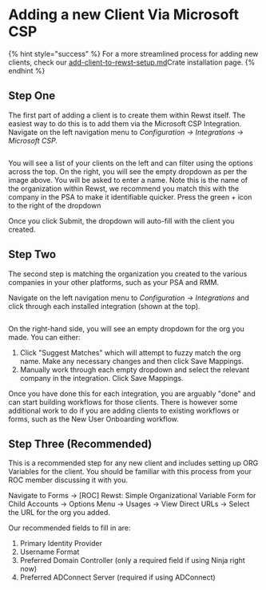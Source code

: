 # Adding a new Client Via Microsoft CSP

{% hint style="success" %}
For a more streamlined process for adding new clients, check our [add-client-to-rewst-setup.md](../../prebuilt-automations/existing-crate-documentation/add-client-to-rewst-setup.md "mention")Crate installation page.
{% endhint %}

## Step One

The first part of adding a client is to create them within Rewst itself. The easiest way to do this is to add them via the Microsoft CSP Integration. Navigate on the left navigation menu to _Configuration → Integrations → Microsoft CSP._

<figure><img src="../../.gitbook/assets/csp-add-client.png" alt=""><figcaption></figcaption></figure>

You will see a list of your clients on the left and can filter using the options across the top. On the right, you will see the empty dropdown as per the image above. You will be asked to enter a name. Note this is the name of the organization within Rewst, we recommend you match this with the company in the PSA to make it identifiable quicker. Press the green + icon to the right of the dropdown

Once you click Submit, the dropdown will auto-fill with the client you created.

## Step Two

The second step is matching the organization you created to the various companies in your other platforms, such as your PSA and RMM.

Navigate on the left navigation menu to _Configuration → Integrations_ and click through each installed integration (shown at the top).

<figure><img src="../../.gitbook/assets/match-integration.png" alt=""><figcaption></figcaption></figure>

On the right-hand side, you will see an empty dropdown for the org you made. You can either:

1. Click "Suggest Matches" which will attempt to fuzzy match the org name. Make any necessary changes and then click Save Mappings.
2. Manually work through each empty dropdown and select the relevant company in the integration. Click Save Mappings.

Once you have done this for each integration, you are arguably "done" and can start building workflows for those clients. There is however some additional work to do if you are adding clients to existing workflows or forms, such as the New User Onboarding workflow.

## Step Three (Recommended)

This is a recommended step for any new client and includes setting up ORG Variables for the client. You should be familiar with this process from your ROC member discussing it with you.

Navigate to Forms → \[ROC] Rewst: Simple Organizational Variable Form for Child Accounts → Options Menu → Usages → View Direct URLs → Select the URL for the org you added.

Our recommended fields to fill in are:

1. Primary Identity Provider
2. Username Format
3. Preferred Domain Controller (only a required field if using Ninja right now)
4. Preferred ADConnect Server (required if using ADConnect)
